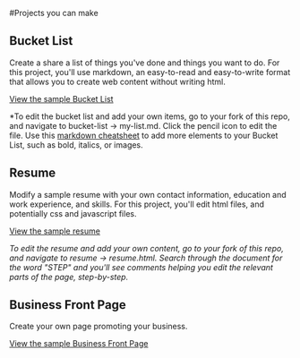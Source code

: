 #Projects you can make

## Bucket List
Create a share a list of things you've done and things you want to do. For this project, you'll use markdown, an easy-to-read and easy-to-write format that allows you to create web content without writing html. 

[View the sample Bucket List](https://github.com/mozilla/web-lit-training/blob/gh-pages/bucket-list/my-list.md)

*To edit the bucket list and add your own items, go to your fork of this repo, and navigate to bucket-list -> my-list.md. Click the pencil icon to edit the file. Use this [markdown cheatsheet](https://github.com/adam-p/markdown-here/wiki/Markdown-Cheatsheet) to add more elements to your Bucket List, such as bold, italics, or images.

## Resume
Modify a sample resume with your own contact information, education and work experience, and skills. For this project, you'll edit html files, and potentially css and javascript files.

[View the sample resume](http://mozilla.github.io/web-lit-training/resume/resume.html)

*To edit the resume and add your own content, go to your fork of this repo, and navigate to resume -> resume.html. Search through the document for the word "STEP" and you'll see comments helping you edit the relevant parts of the page, step-by-step.*

## Business Front Page
Create your own page promoting your business.

[View the sample Business Front Page]()




